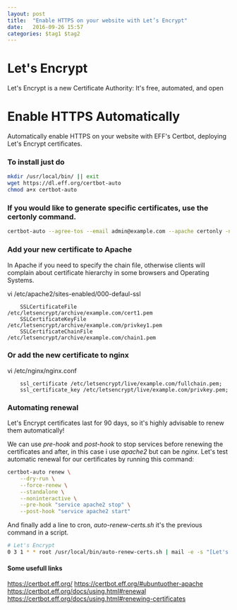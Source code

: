 ```yaml
---
layout: post
title:  "Enable HTTPS on your website with Let’s Encrypt"
date:   2016-09-26 15:57
categories: $tag1 $tag2
---
```

# Let's Encrypt
Let's Encrypt is a new Certificate Authority:
It's free, automated, and open

# Enable HTTPS Automatically
Automatically enable HTTPS on your website with EFF's Certbot, 
deploying Let's Encrypt certificates.


### To install just do
```sh
mkdir /usr/local/bin/ || exit
wget https://dl.eff.org/certbot-auto
chmod a+x certbot-auto
```


### If you would like to generate specific certificates, use the certonly command. 
```sh
certbot-auto --agree-tos --email admin@example.com --apache certonly -n -d example.com -d example.org
```

### Add your new certificate to Apache
In Apache if you need to specify the chain file, otherwise clients will complain about certificate hierarchy in some browsers and Operating Systems.

vi /etc/apache2/sites-enabled/000-defaul-ssl

        SSLCertificateFile      /etc/letsencrypt/archive/example.com/cert1.pem
        SSLCertificateKeyFile   /etc/letsencrypt/archive/example.com/privkey1.pem
        SSLCertificateChainFile /etc/letsencrypt/archive/example.com/chain1.pem

### Or add the new certificate to nginx

vi /etc/nginx/nginx.conf

        ssl_certificate /etc/letsencrypt/live/example.com/fullchain.pem;
        ssl_certificate_key /etc/letsencrypt/live/example.com/privkey.pem;


### Automating renewal
Let's Encrypt certificates last for 90 days, 
so it's highly advisable to renew them automatically! 

We can use _pre-hook_ and _post-hook_ to stop services before renewing the certificates and after,
in this case i use _apache2_ but can be _nginx_.
Let's test automatic renewal for our certificates by running this command:

```sh
certbot-auto renew \
    --dry-run \
    --force-renew \
    --standalone \
    --noninteractive \
    --pre-hook "service apache2 stop" \
    --post-hook "service apache2 start"
```

And finally add a line to cron, _auto-renew-certs.sh_ it's the previous command in a script.

```sh
# Let's Encrypt 
0 3 1 * * root /usr/local/bin/auto-renew-certs.sh | mail -e -s "[Let's Encrypt] monthly renew certs" admin@example.com
```

#### Some usefull links

https://certbot.eff.org/
https://certbot.eff.org/#ubuntuother-apache
https://certbot.eff.org/docs/using.html#renewal
https://certbot.eff.org/docs/using.html#renewing-certificates
